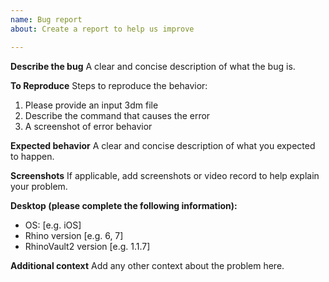 ```yaml
---
name: Bug report
about: Create a report to help us improve

---
```

<!-- The link below shows a list of known-issues and how to fix them -->
<!-- https://blockresearchgroup.gitbook.io/rv2/documentation/known-issues -->
<!-- If the error you encounter is not in the list, please describe it as following -->
<!-- We thank you on the feedback -->

**Describe the bug**
A clear and concise description of what the bug is.

**To Reproduce**
Steps to reproduce the behavior:
1. Please provide an input 3dm file
2. Describe the command that causes the error
3. A screenshot of error behavior

**Expected behavior**
A clear and concise description of what you expected to happen.

**Screenshots**
If applicable, add screenshots or video record to help explain your problem.

**Desktop (please complete the following information):**
 - OS: [e.g. iOS]
 - Rhino version [e.g. 6, 7]
 - RhinoVault2 version [e.g. 1.1.7]

**Additional context**
Add any other context about the problem here.
